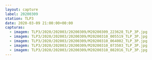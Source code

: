 ```yaml
---
layout: capture
label: 20200309
station: TLP3
date: 2020-03-09 21:00:00+00:00
capturas:
  - imagem: TLP3/2020/202003/20200309/M20200309_223628_TLP_3P.jpg
  - imagem: TLP3/2020/202003/20200309/M20200310_005519_TLP_3P.jpg
  - imagem: TLP3/2020/202003/20200309/M20200310_064002_TLP_3P.jpg
  - imagem: TLP3/2020/202003/20200309/M20200310_073503_TLP_3P.jpg
  - imagem: TLP3/2020/202003/20200309/M20200310_082016_TLP_3P.jpg
---
```

